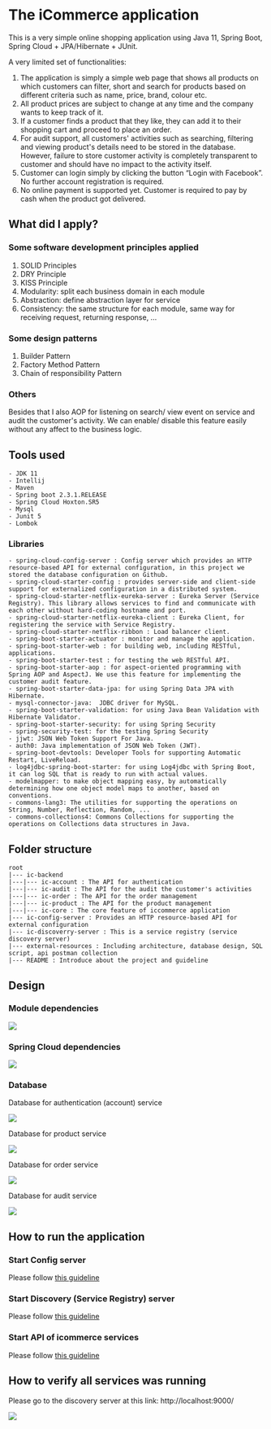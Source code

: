 # The iCommerce application

This is a very simple online shopping application using Java 11, Spring Boot, Spring Cloud + JPA/Hibernate + JUnit.

A very limited set of functionalities:

1. The application is simply a simple web page that shows all products on which customers can filter, short and search for products based on different criteria such as name, price, brand, colour etc.
2. All product prices are subject to change at any time and the company wants to keep track of it.
3. If a customer finds a product that they like, they can add it to their shopping cart and proceed to place an order.
4. For audit support, all customers' activities such as searching, filtering and viewing product's details need to be stored in the database.
However, failure to store customer activity is completely transparent to customer and should have no impact to the activity itself.
5. Customer can login simply by clicking the button “Login with Facebook”. No further account registration is required.
6. No online payment is supported yet. Customer is required to pay by cash when the product got delivered.

## What did I apply?

### Some software development principles applied

1. SOLID Principles
2. DRY Principle
3. KISS Principle
4. Modularity: split each business domain in each module
5. Abstraction: define abstraction layer for service
6. Consistency: the same structure for each module, same way for receiving request, returning response, ...

### Some design patterns

1. Builder Pattern
2. Factory Method Pattern
3. Chain of responsibility Pattern

### Others

Besides that I also AOP for listening on search/ view event on service and audit the customer's activity. 
We can enable/ disable this feature easily without any affect to the business logic.

## Tools used
    - JDK 11
    - Intellij
    - Maven
    - Spring boot 2.3.1.RELEASE
    - Spring Cloud Hoxton.SR5
    - Mysql
    - Junit 5
    - Lombok

### Libraries

    - spring-cloud-config-server : Config server which provides an HTTP resource-based API for external configuration, in this project we stored the database configuration on Github.
    - spring-cloud-starter-config : provides server-side and client-side support for externalized configuration in a distributed system.
    - spring-cloud-starter-netflix-eureka-server : Eureka Server (Service Registry). This library allows services to find and communicate with each other without hard-coding hostname and port.
    - spring-cloud-starter-netflix-eureka-client : Eureka Client, for registering the service with Service Registry.
    - spring-cloud-starter-netflix-ribbon : Load balancer client.
    - spring-boot-starter-actuator : monitor and manage the application.
    - spring-boot-starter-web : for building web, including RESTful, applications.
    - spring-boot-starter-test : for testing the web RESTful API.
    - spring-boot-starter-aop : for aspect-oriented programming with Spring AOP and AspectJ. We use this feature for implementing the customer audit feature.
    - spring-boot-starter-data-jpa: for using Spring Data JPA with Hibernate.
    - mysql-connector-java:  JDBC driver for MySQL.
    - spring-boot-starter-validation: for using Java Bean Validation with Hibernate Validator.
    - spring-boot-starter-security: for using Spring Security
    - spring-security-test: for the testing Spring Security
    - jjwt: JSON Web Token Support For Java.
    - auth0: Java implementation of JSON Web Token (JWT).
    - spring-boot-devtools: Developer Tools for supporting Automatic Restart, LiveReload.
    - log4jdbc-spring-boot-starter: for using Log4jdbc with Spring Boot, it can log SQL that is ready to run with actual values.
    - modelmapper: to make object mapping easy, by automatically determining how one object model maps to another, based on conventions.
    - commons-lang3: The utilities for supporting the operations on String, Number, Reflection, Random, ...
    - commons-collections4: Commons Collections for supporting the operations on Collections data structures in Java.
    

## Folder structure
```
root
|--- ic-backend
|---|--- ic-account : The API for authentication
|---|--- ic-audit : The API for the audit the customer's activities
|---|--- ic-order : The API for the order management
|---|--- ic-product : The API for the product management
|---|--- ic-core : The core feature of iccommerce application
|--- ic-config-server : Provides an HTTP resource-based API for external configuration
|--- ic-discoverry-server : This is a service registry (service discovery server)
|--- external-resources : Including architecture, database design, SQL script, api postman collection
|--- README : Introduce about the project and guideline
```

## Design

### Module dependencies

![](/external-resources/architecture/iCommerce-Dependency.png)

### Spring Cloud dependencies

![](/external-resources/architecture/iCommerce-Spring-Cloud.png)

### Database

Database for authentication (account) service

![](/external-resources/database/diagram/ic-account-db-diagram.png)

Database for product service

![](/external-resources/database/diagram/ic-product-db-diagaram.png)

Database for order service

![](/external-resources/database/diagram/ic-order-db-diagram.png)

Database for audit service

![](/external-resources/database/diagram/ic-audit-db-diagram.png)

## How to run the application

### Start Config server

Please follow [this guideline](/ic-config-server/README.md)

### Start Discovery (Service Registry) server

Please follow [this guideline](/ic-discovery-server/README.md)

### Start API of icommerce services

Please follow [this guideline](/ic-backend/README.md)

## How to verify all services was running

Please go to the discovery server at this link: http://localhost:9000/

![](/external-resources/screenshot/service-registry.png)
